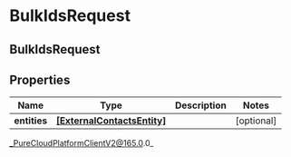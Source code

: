 # BulkIdsRequest

## BulkIdsRequest

## Properties

|Name | Type | Description | Notes|
|------------ | ------------- | ------------- | -------------|
| **entities** | [**[ExternalContactsEntity]**]([ExternalContactsEntity]) |  | [optional] |



_PureCloudPlatformClientV2@165.0.0_
